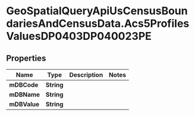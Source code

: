 # GeoSpatialQueryApiUsCensusBoundariesAndCensusData.Acs5ProfilesValuesDP0403DP040023PE

## Properties

Name | Type | Description | Notes
------------ | ------------- | ------------- | -------------
**mDBCode** | **String** |  | 
**mDBName** | **String** |  | 
**mDBValue** | **String** |  | 


